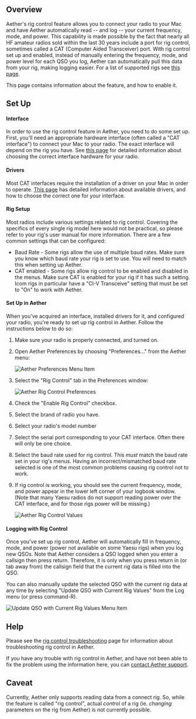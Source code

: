 ## Overview

Aether's rig control feature allows you to connect your radio to your Mac and have Aether automatically read -- and log -- your current frequency, mode, and power. This capability is made possible by the fact that nearly all HF amateur radios sold within the last 30 years include a port for rig control, sometimes called a CAT (Computer Aided Transceiver) port. With rig control set up and enabled, instead of manually entering the frequency, mode, and power level for each QSO you log, Aether can automatically pull this data from your rig, making logging easier. For a list of supported rigs see [this page](rigcontrol/supportedrigs.md).

This page contains information about the feature, and how to enable it.

## Set Up

#### Interface
In order to use the rig control feature in Aether, you need to do some set up. First, you'll need an appropriate hardware interface (often called a "CAT interface") to connect your Mac to your radio. The exact interface will depend on the rig you have. See [this page](rigcontrol/riginterfaces.md) for detailed information about choosing the correct interface hardware for your radio.

#### Drivers

Most CAT interfaces require the installation of a driver on your Mac in order to operate. [This page](rigcontrol/rigdrivers.md) has detailed information about available drivers, and how to choose the correct one for your interface.

#### Rig Setup

Most radios include various settings related to rig control. Covering the specifics of every single rig model here would not be practical, so please refer to your rig's user manual for more information. There are a few common settings that can be configured:

- Baud Rate - Some rigs allow the use of multiple baud rates. Make sure you know which baud rate your rig is set to use. You will need to match this when setting up Aether.
- CAT enabled - Some rigs allow rig control to be enabled and disabled in the menus. Make sure CAT is enabled for your rig if it has such a setting. Icom rigs in particular have a "CI-V Transceive" setting that must be set to "On" to work with Aether.

#### Set Up in Aether

When you've acquired an interface, installed drivers for it, and configured your radio, you're ready to set up rig control in Aether. Follow the instructions below to do so:

1. Make sure your radio is properly connected, and turned on.
2. Open Aether Preferences by choosing "Preferences..." from the Aether menu:

    ![Aether Preferences Menu Item](/images/AetherPreferencesMenuItem.png)

3. Select the "Rig Control" tab in the Preferences window:

    ![Aether Rig Control Preferences](/images/RigControlPreferences.png)

4. Check the "Enable Rig Control" checkbox.
5. Select the brand of radio you have.
6. Select your radio's model number
7. Select the serial port corresponding to your CAT interface. Often there will only be one choice.
8. Select the baud rate used for rig control. This _must_ match the baud rate set in your rig's menus. Having an incorrect/mismatched baud rate selected is one of the most common problems causing rig control not to work.
9. If rig control is working, you should see the current frequency, mode, and power appear in the lower left corner of your logbook window. (Note that many Yaesu radios do not support reading power over the CAT interface, and for those rigs power will be missing.)

    ![Aether Rig Control Values](/images/RigControlValues.png)

#### Logging with Rig Control

Once you've set up rig control, Aether will automatically fill in frequency, mode, and power (power not available on some Yaesu rigs) when you log new QSOs. Note that Aether considers a QSO logged when you enter a callsign then press return. Therefore, it is only when you press return in (or tab away from) the callsign field that the current rig data is filled into the QSO.

You can also manually update the selected QSO with the current rig data at any time by selecting "Update QSO with Current Rig Values" from the Log menu (or press command-R).

![Update QSO with Current Rig Values Menu Item](/images/UpdateRigValues.png)

## Help

Please see the [rig control troubleshooting](rigcontrol/troubleshooting.md) page for information about troubleshooting rig control in Aether.

If you have any trouble with rig control in Aether, and have not been able to fix the problem using the information here, you can [contact Aether support](http://www.aetherlog.com/contact.html).

## Caveat

Currently, Aether only supports reading data from a connect rig. So, while the feature is called "rig control", actual _control_ of a rig (ie. _changing_ parameters on the rig from Aether) is not currently possible.
